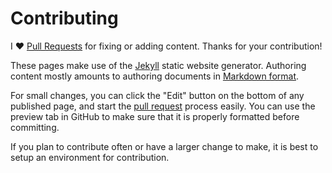 # Contributing

I :heart: [Pull Requests](https://help.github.com/articles/about-pull-requests/) for fixing or adding content. Thanks for your contribution!

These pages make use of the [Jekyll](https://jekyllrb.com/) static website generator. Authoring content mostly amounts to authoring documents in [Markdown format](https://guides.github.com/features/mastering-markdown/).

For small changes, you can click the "Edit" button on the bottom of any published page, and start
the [pull request](https://help.github.com/articles/about-pull-requests/) process easily. You can use the preview tab in GitHub to make sure that it is properly formatted before committing.

If you plan to contribute often or have a larger change to make, it is best to setup an environment for contribution.
